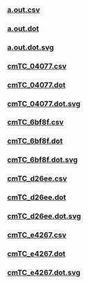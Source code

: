 ### [a.out.csv](a.out.csv)
### [a.out.dot](a.out.dot)
### [a.out.dot.svg](a.out.dot.svg)
### [cmTC_04077.csv](cmTC_04077.csv)
### [cmTC_04077.dot](cmTC_04077.dot)
### [cmTC_04077.dot.svg](cmTC_04077.dot.svg)
### [cmTC_6bf8f.csv](cmTC_6bf8f.csv)
### [cmTC_6bf8f.dot](cmTC_6bf8f.dot)
### [cmTC_6bf8f.dot.svg](cmTC_6bf8f.dot.svg)
### [cmTC_d26ee.csv](cmTC_d26ee.csv)
### [cmTC_d26ee.dot](cmTC_d26ee.dot)
### [cmTC_d26ee.dot.svg](cmTC_d26ee.dot.svg)
### [cmTC_e4267.csv](cmTC_e4267.csv)
### [cmTC_e4267.dot](cmTC_e4267.dot)
### [cmTC_e4267.dot.svg](cmTC_e4267.dot.svg)
